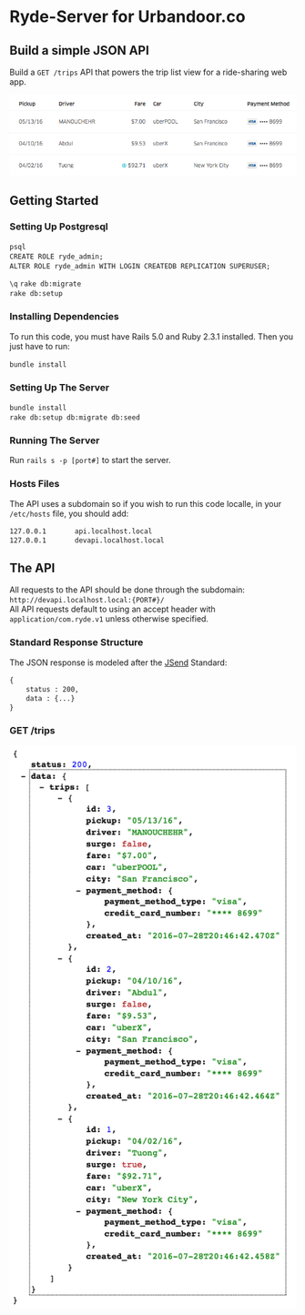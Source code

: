 # Ryde-Server for Urbandoor.co

## Build a simple JSON API

Build a `GET /trips` API that powers the trip list view for a ride-sharing web app.

![Ryde screen shot](resources/ryde.png)

## Getting Started

### Setting Up Postgresql
`psql`  
`CREATE ROLE ryde_admin;`  
`ALTER ROLE ryde_admin WITH LOGIN CREATEDB REPLICATION SUPERUSER;`  

`\q`
`rake db:migrate`  
`rake db:setup`  

### Installing Dependencies

To run this code, you must have Rails 5.0 and Ruby 2.3.1 installed. Then you just have to run: 

`bundle install`

### Setting Up The Server

`bundle install`  
`rake db:setup db:migrate db:seed`  

### Running The Server
Run `rails s -p [port#]` to start the server.

### Hosts Files
The API uses a subdomain so if you wish to run this code localle, in your `/etc/hosts` file, you should add:  

```
127.0.0.1       api.localhost.local
127.0.0.1       devapi.localhost.local
```

## The API

All requests to the API should be done through the subdomain: `http://devapi.localhost.local:{PORT#}/`  
All API requests default to using an accept header with `application/com.ryde.v1` unless otherwise specified.

### Standard Response Structure

The JSON response is modeled after the [JSend](https://labs.omniti.com/labs/jsend) Standard: 

```
{
    status : 200,
    data : {...}
}

```

### GET /trips

![Trips screen shot](resources/trips_json.png)
